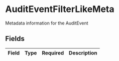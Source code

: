 # AuditEventFilterLikeMeta

Metadata information for the AuditEvent


## Fields

| Field       | Type        | Required    | Description |
| ----------- | ----------- | ----------- | ----------- |